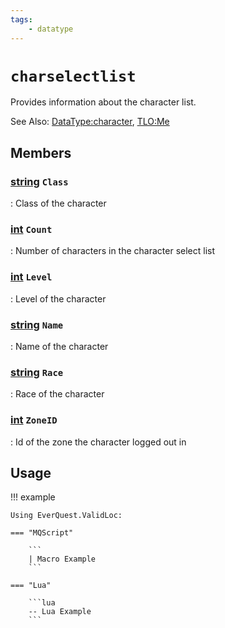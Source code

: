 ```yaml
---
tags:
    - datatype
---
```

# `charselectlist`

Provides information about the character list.

See Also: [DataType:character](./datatype-character.md), [TLO:Me](../top-level-objects/tlo-me.md)

## Members

### [string][string] `Class`

:   Class of the character

### [int][int] `Count`

:   Number of characters in the character select list

### [int][int] `Level`

:   Level of the character

### [string][string] `Name`

:   Name of the character

### [string][string] `Race`

:   Race of the character

### [int][int] `ZoneID`

:   Id of the zone the character logged out in



## Usage

!!! example

    Using EverQuest.ValidLoc:

    === "MQScript"

        ```
        | Macro Example
        ```

    === "Lua"

        ```lua
        -- Lua Example
        ```
[int]: ./datatype-int.md
[string]: ./datatype-string.md
[achievementobj]: datatype-achievementobj.md
[bool]: datatype-bool.md
[time]: datatype-time.md
[achievement]: datatype-achievement.md
[achievementcat]: datatype-achievementcat.md
[altability]: datatype-altability.md
[spell]: datatype-spell.md
[bandolieritem]: #bandolieritem-datatype
[int64]: datatype-int64.md
[timestamp]: datatype-timestamp.md
[float]: datatype-float.md
[buff]: datatype-buff.md
[spawn]: datatype-spawn.md
[auratype]: datatype-auratype.md
[item]: datatype-item.md
[worldlocation]: datatype-worldlocation.md
[ticks]: datatype-ticks.md
[fellowship]: datatype-fellowship.md
[strinrg]: datatype-string.md
[xtarget]: datatype-xtarget.md
